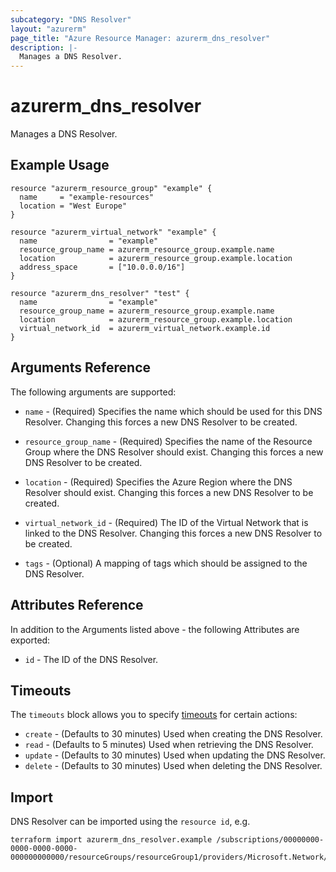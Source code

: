 ```yaml
---
subcategory: "DNS Resolver"
layout: "azurerm"
page_title: "Azure Resource Manager: azurerm_dns_resolver"
description: |-
  Manages a DNS Resolver.
---
```


# azurerm_dns_resolver

Manages a DNS Resolver.

## Example Usage

```hcl
resource "azurerm_resource_group" "example" {
  name     = "example-resources"
  location = "West Europe"
}

resource "azurerm_virtual_network" "example" {
  name                = "example"
  resource_group_name = azurerm_resource_group.example.name
  location            = azurerm_resource_group.example.location
  address_space       = ["10.0.0.0/16"]
}

resource "azurerm_dns_resolver" "test" {
  name                = "example"
  resource_group_name = azurerm_resource_group.example.name
  location            = azurerm_resource_group.example.location
  virtual_network_id  = azurerm_virtual_network.example.id
}
```

## Arguments Reference

The following arguments are supported:

* `name` - (Required) Specifies the name which should be used for this DNS Resolver. Changing this forces a new DNS Resolver to be created.

* `resource_group_name` - (Required) Specifies the name of the Resource Group where the DNS Resolver should exist. Changing this forces a new DNS Resolver to be created.

* `location` - (Required) Specifies the Azure Region where the DNS Resolver should exist. Changing this forces a new DNS Resolver to be created.

* `virtual_network_id` - (Required) The ID of the Virtual Network that is linked to the DNS Resolver. Changing this forces a new DNS Resolver to be created.

* `tags` - (Optional) A mapping of tags which should be assigned to the DNS Resolver.

## Attributes Reference

In addition to the Arguments listed above - the following Attributes are exported:

* `id` - The ID of the DNS Resolver.

## Timeouts

The `timeouts` block allows you to specify [timeouts](https://www.terraform.io/docs/configuration/resources.html#timeouts) for certain actions:

* `create` - (Defaults to 30 minutes) Used when creating the DNS Resolver.
* `read` - (Defaults to 5 minutes) Used when retrieving the DNS Resolver.
* `update` - (Defaults to 30 minutes) Used when updating the DNS Resolver.
* `delete` - (Defaults to 30 minutes) Used when deleting the DNS Resolver.

## Import

DNS Resolver can be imported using the `resource id`, e.g.

```shell
terraform import azurerm_dns_resolver.example /subscriptions/00000000-0000-0000-0000-000000000000/resourceGroups/resourceGroup1/providers/Microsoft.Network/dnsResolvers/dnsResolver1
```
